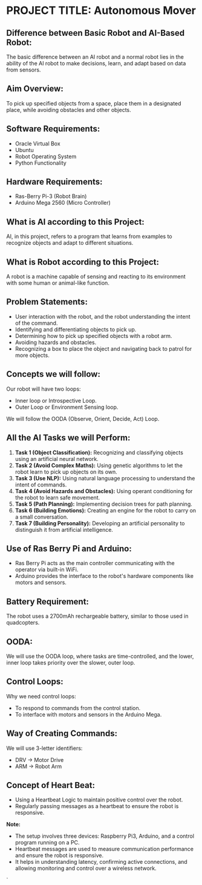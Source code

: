 # PROJECT TITLE: Autonomous Mover 

## Difference between Basic Robot and AI-Based Robot:

The basic difference between an AI robot and a normal robot lies in the ability of the AI robot to make decisions, learn, and adapt based on data from sensors.

## Aim Overview:

To pick up specified objects from a space, place them in a designated place, while avoiding obstacles and other objects.

## Software Requirements:

- Oracle Virtual Box
- Ubuntu
- Robot Operating System
- Python Functionality

## Hardware Requirements:

- Ras-Berry Pi-3 (Robot Brain)
- Arduino Mega 2560 (Micro Controller)

## What is AI according to this Project:

AI, in this project, refers to a program that learns from examples to recognize objects and adapt to different situations.

## What is Robot according to this Project:

A robot is a machine capable of sensing and reacting to its environment with some human or animal-like function.

## Problem Statements:

- User interaction with the robot, and the robot understanding the intent of the command.
- Identifying and differentiating objects to pick up.
- Determining how to pick up specified objects with a robot arm.
- Avoiding hazards and obstacles.
- Recognizing a box to place the object and navigating back to patrol for more objects.

## Concepts we will follow:

Our robot will have two loops:
- Inner loop or Introspective Loop.
- Outer Loop or Environment Sensing loop.
  
We will follow the OODA (Observe, Orient, Decide, Act) Loop.

## All the AI Tasks we will Perform:

1. **Task 1 (Object Classification):** Recognizing and classifying objects using an artificial neural network.
2. **Task 2 (Avoid Complex Maths):** Using genetic algorithms to let the robot learn to pick up objects on its own.
3. **Task 3 (Use NLP):** Using natural language processing to understand the intent of commands.
4. **Task 4 (Avoid Hazards and Obstacles):** Using operant conditioning for the robot to learn safe movement.
5. **Task 5 (Path Planning):** Implementing decision trees for path planning.
6. **Task 6 (Building Emotions):** Creating an engine for the robot to carry on a small conversation.
7. **Task 7 (Building Personality):** Developing an artificial personality to distinguish it from artificial intelligence.

## Use of Ras Berry Pi and Arduino:

- Ras Berry Pi acts as the main controller communicating with the operator via built-in WiFi.
- Arduino provides the interface to the robot's hardware components like motors and sensors.

## Battery Requirement:

The robot uses a 2700mAh rechargeable battery, similar to those used in quadcopters.

## OODA:

We will use the OODA loop, where tasks are time-controlled, and the lower, inner loop takes priority over the slower, outer loop.

## Control Loops:

Why we need control loops:
- To respond to commands from the control station.
- To interface with motors and sensors in the Arduino Mega.

## Way of Creating Commands:

We will use 3-letter identifiers:
- DRV -> Motor Drive
- ARM -> Robot Arm

## Concept of Heart Beat:

- Using a Heartbeat Logic to maintain positive control over the robot.
- Regularly passing messages as a heartbeat to ensure the robot is responsive.

**Note:**
- The setup involves three devices: Raspberry Pi3, Arduino, and a control program running on a PC.
- Heartbeat messages are used to measure communication performance and ensure the robot is responsive.
- It helps in understanding latency, confirming active connections, and allowing monitoring and control over a wireless network.

`
